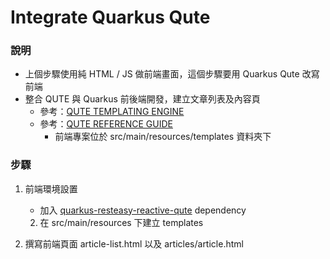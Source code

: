 # Integrate Quarkus Qute

### 說明
* 上個步驟使用純 HTML / JS 做前端畫面，這個步驟要用 Quarkus Qute 改寫前端
* 整合 QUTE 與 Quarkus 前後端開發，建立文章列表及內容頁
   * 參考：[QUTE TEMPLATING ENGINE](https://quarkus.io/guides/qute)
   * 參考：[QUTE REFERENCE GUIDE](https://quarkus.io/guides/qute-reference)
      * 前端專案位於 src/main/resources/templates 資料夾下


### 步驟
1. 前端環境設置
   * 加入 [quarkus-resteasy-reactive-qute](https://mvnrepository.com/artifact/io.quarkus/quarkus-resteasy-reactive-qute) dependency
   2. 在 src/main/resources 下建立 templates

3. 撰寫前端頁面 article-list.html 以及 articles/article.html